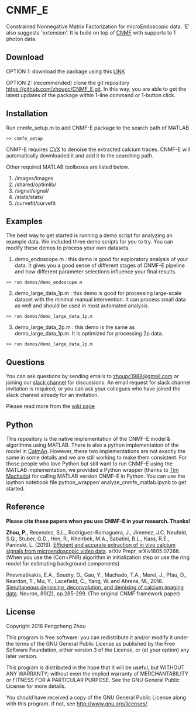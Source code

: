 # CNMF_E
Constrained Nonnegative Matrix Factorization for microEndoscopic data. 'E' also suggests 'extension'. It is build on top of [CNMF](https://github.com/epnev/ca_source_extraction) with supports to 1 photon data. 

## Download
OPTION 1: download the package using this [LINK](https://github.com/zhoupc/CNMF_E/archive/master.zip)

OPTION 2: (recommended) clone the git repository <https://github.com/zhoupc/CNMF_E.git>. In this way, you are able to get the latest updates of the package within 1-line command or 1-button click. 

## Installation
Run cnmfe_setup.m to add CNMF-E package to the search path of MATLAB

`>> cnmfe_setup`

CNMF-E requires [CVX](http://cvxr.com/cvx/) to denoise the extracted calcium traces. CNMF-E will automatically downloaded it and add it to the searching path. 

Other required MATLAB toolboxes are listed below. 

1. /images/images
2. /shared/optimlib/
3. /signal/signal/
4. /stats/stats/
5. /curvefit/curvefit


## Examples
The best way to get started is running a demo script for analyzing an example data. We included three demo scripts for you to try. You can modify these demos to process your own datasets. 

1. demo_endoscope.m : this demo is good for exploratory analysis of your data. It gives you a good sense of different stages of CNMF-E pipeline and how different parameter selections influence your final results. 

  `>> run demos/demo_endoscope.m ` 

2. demo_large_data_1p.m : this demo is good for processing large-scale dataset with the minimal manual intervention. It can process small data as well and should be used in most automated analysis. 

  `>> run demos/demo_large_data_1p.m`

3. demo_large_data_2p.m : this demo is the same as demo_large_data_1p.m. It is optimized for processing 2p data. 

  `>> run demos/demo_large_data_2p.m`

## Questions
You can ask questions by sending emails to zhoupc1988@gmail.com or joining our [slack channel](https://beat-ica.slack.com) for discussions. An email request for slack channel invitation is required,  or you can ask your collegues who have joined the slack channel already for an invitation. 

Please read more from the [wiki page](https://github.com/zhoupc/CNMF_E/wiki) 

## Python 

This repository is the native implementation of the CNMF-E model & algorithms using MATLAB. There is also a python implementation of the model in [CaImAn](https://github.com/flatironinstitute/CaImAn). However, these two implementations are not exactly the same in some details and we are still working to make them consistent. For those people who love Python but still want to run CNMF-E using the MATLAB implementation, we provided a Python wrapper (thanks to [Tim Machado](https://github.com/tamachado)) for calling MATLAB version CNMF-E in Python.  You can use the ipython notebook file python_wrapper/ analyze_cnmfe_matlab.ipynb to get started. 



## Reference
**Please cite these papers when you use CNMF-E in your research. Thanks!**

**Zhou, P.**, Resendez, S.L., Rodriguez-Romaguera, J., Jimenez, J.C, Neufeld, S.Q., Stuber, G.D., Hen, R., Kheirbek, M.A., Sabatini, B.L., Kass, R.E., Paninski, L. (2016). [Efficient and accurate extraction of in vivo calcium signals from microendoscopic video data](https://arxiv.org/abs/1605.07266). arXiv Prepr, arXiv1605.07266.  (When you use the (Corr+PNR) algorithm in initialization step or use the ring model for estimating background components)

Pnevmatikakis, E.A., Soudry, D., Gao, Y., Machado, T.A., Merel, J., Pfau, D., Reardon, T., Mu, Y., Lacefield, C., Yang, W. and Ahrens, M., 2016. [Simultaneous denoising, deconvolution, and demixing of calcium imaging data](http://www.sciencedirect.com/science/article/pii/S0896627315010843). Neuron, 89(2), pp.285-299. (The original CNMF framework paper) 



## License
Copyright 2016 Pengcheng Zhou

This program is free software: you can redistribute it and/or modify
it under the terms of the GNU General Public License as published by
the Free Software Foundation, either version 3 of the License, or
(at your option) any later version.

This program is distributed in the hope that it will be useful,
but WITHOUT ANY WARRANTY; without even the implied warranty of
MERCHANTABILITY or FITNESS FOR A PARTICULAR PURPOSE.  See the
GNU General Public License for more details.

You should have received a copy of the GNU General Public License
along with this program.  If not, see <http://www.gnu.org/licenses/>.
